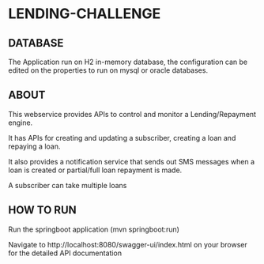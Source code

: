 # LENDING-CHALLENGE

## DATABASE
The Application run on H2 in-memory database, the configuration can be edited on the properties to run on mysql or oracle databases.

## ABOUT
This webservice provides APIs to control and monitor a Lending/Repayment engine.

It has APIs for creating and updating a subscriber, creating a loan and repaying a loan.

It also provides a notification service that sends out SMS messages when a loan is created or partial/full loan repayment is made.

A subscriber can take multiple loans

## HOW TO RUN
Run the springboot application (mvn springboot:run) 

Navigate to http://localhost:8080/swagger-ui/index.html on your browser for the detailed API documentation